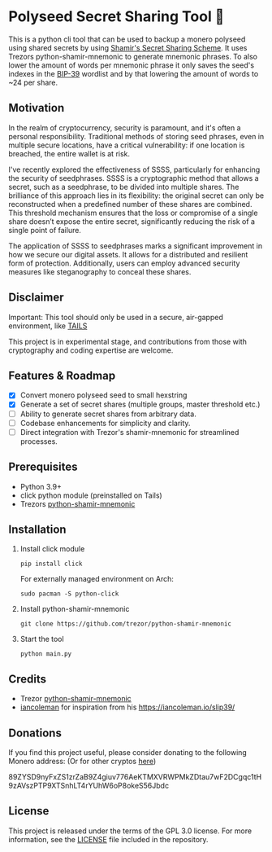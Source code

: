 # Polyseed Secret Sharing Tool 🤫

This is a python cli tool that can be used to backup a monero polyseed using shared secrets by using [Shamir's Secret Sharing Scheme](https://en.wikipedia.org/wiki/Shamir%27s_secret_sharing). It uses Trezors python-shamir-mnemonic to generate mnemonic phrases. To also lower the amount of words per mnemonic phrase it only saves the seed's indexes in the [BIP-39](https://github.com/bitcoin/bips/blob/master/bip-0039/bip-0039-wordlists.md) wordlist and by that lowering the amount of words to ~24 per share.

## Motivation

In the realm of cryptocurrency, security is paramount, and it's often a personal responsibility. Traditional methods of storing seed phrases, even in multiple secure locations, have a critical vulnerability: if one location is breached, the entire wallet is at risk.

I've recently explored the effectiveness of SSSS, particularly for enhancing the security of seedphrases. SSSS is a cryptographic method that allows a secret, such as a seedphrase, to be divided into multiple shares. The brilliance of this approach lies in its flexibility: the original secret can only be reconstructed when a predefined number of these shares are combined. This threshold mechanism ensures that the loss or compromise of a single share doesn’t expose the entire secret, significantly reducing the risk of a single point of failure.

The application of SSSS to seedphrases marks a significant improvement in how we secure our digital assets. It allows for a distributed and resilient form of protection. Additionally, users can employ advanced security measures like steganography to conceal these shares.

## Disclaimer

Important: This tool should only be used in a secure, air-gapped environment, like [TAILS](https://tails.net)

This project is in experimental stage, and contributions from those with cryptography and coding expertise are welcome.

## Features & Roadmap

* [X] Convert monero polyseed seed to small hexstring
* [X] Generate a set of secret shares (multiple groups, master threshold etc.)
* [ ] Ability to generate secret shares from arbitrary data.
* [ ] Codebase enhancements for simplicity and clarity.
* [ ] Direct integration with Trezor's shamir-mnemonic for streamlined processes.

## Prerequisites

- Python 3.9+
- click python module (preinstalled on Tails)
- Trezors [python-shamir-mnemonic](https://github.com/trezor/python-shamir-mnemonic)

## Installation

1. Install click module

   `pip install click`

   For externally managed environment on Arch:

   `sudo pacman -S python-click`
   
2. Install python-shamir-mnemonic

   `git clone https://github.com/trezor/python-shamir-mnemonic`
3. Start the tool

   `python main.py`

## Credits

- Trezor [python-shamir-mnemonic](https://github.com/trezor/python-shamir-mnemonic)
- [iancoleman](https://github.com/iancoleman/slip39) for inspiration from his https://iancoleman.io/slip39/

## Donations

If you find this project useful, please consider donating to the following Monero address: (Or for other cryptos [here](https://trocador.app/anonpay/?ticker_to=xmr&network_to=Mainnet&address=89ZYSD9nyFxZS1zrZaB9Z4giuv776AeKTMXVRWPMkZDtau7wF2DCgqc1tH9zAVszPTP9XTSnhLT4rYUhW6oP8okeS56Jbdc&donation=True&simple_mode=True&name=Unkn8wn69))

89ZYSD9nyFxZS1zrZaB9Z4giuv776AeKTMXVRWPMkZDtau7wF2DCgqc1tH9zAVszPTP9XTSnhLT4rYUhW6oP8okeS56Jbdc

## License

This project is released under the terms of the GPL 3.0 license. For more information, see the [LICENSE](LICENSE) file included in the repository.
